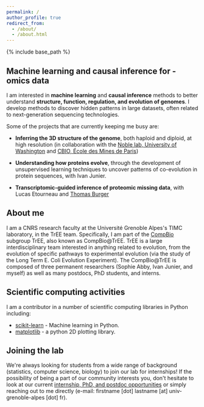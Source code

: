 ```yaml
---
permalink: /
author_profile: true
redirect_from: 
  - /about/
  - /about.html
---
```


{% include base_path %}


## Machine learning and causal inference for -omics data

I am interested in **machine learning** and **causal inference** methods to
better understand **structure, function, regulation, and evolution of
genomes**. I develop methods to discover hidden patterns in large datasets,
often related to next-generation sequencing technologies.

Some of the projects that are currently keeping me busy are:

- **Inferring the 3D structure of the genome**, both haploid and diploid, at
  high resolution (in collaboration with the [Noble lab, University of
  Washington](noble.gs.washington.edu/) and [CBIO, École des Mines de
  Paris](https://cbio.ensmp.fr/))

- **Understanding how proteins evolve**, through the development of
  unsupervised learning techniques to uncover patterns of co-evolution in
  protein sequences, with Ivan Junier.

- **Transcriptomic-guided inference of proteomic missing data**, with Lucas
  Etourneau and [Thomas
  Burger](https://sites.google.com/site/thomasburgerswebpage)

## About me

I am a CNRS research faculty at the Université Grenoble Alpes's TIMC
laboratory, in the TrEE team. Specifically, I am part of the 
[CompBio](https://tree-timc.github.io/compbio) subgroup TrEE, also known as
CompBio@TrEE. TrEE is a large interdisciplinary team interested in anything
related to evolution, from the evolution of specific pathways to experimental
evolution (via the study of the Long Term E. Coli Evolution Experiment). The
CompBio@TrEE is composed of three permanent researchers (Sophie Abby, Ivan
Junier, and myself) as well as many postdocs, PhD students, and interns.



## Scientific computing activities

I am a contributor in a number of scientific computing libraries in Python including:

- [scikit-learn](scikit-learn.org) - Machine learning in Python.
- [matplotlib](matplotlib.org) - a python 2D plotting library.

## Joining the lab


We're always looking for students from a wide range of background (statistics,
computer science, biology) to join our lab for internships! If the possibility
of being a part of our community interests you, don't hesitate to look at our
current [internship, PhD, and postdoc
opportunities](https://tree-timc.github.io/compbio/joinus/) or simply reaching
out to me directly (e-mail:  firstname [dot] lastname [at]
univ-grenoble-alpes [dot] fr).
